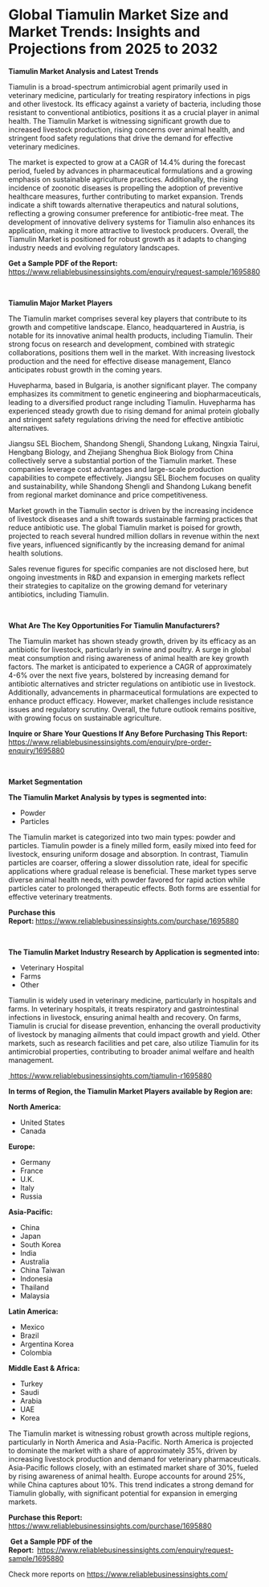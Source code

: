 <p><h1>Global Tiamulin Market Size and Market Trends: Insights and Projections from 2025 to 2032</h1></p><p><strong>Tiamulin Market Analysis and Latest Trends</strong></p>
<p><p>Tiamulin is a broad-spectrum antimicrobial agent primarily used in veterinary medicine, particularly for treating respiratory infections in pigs and other livestock. Its efficacy against a variety of bacteria, including those resistant to conventional antibiotics, positions it as a crucial player in animal health. The Tiamulin Market is witnessing significant growth due to increased livestock production, rising concerns over animal health, and stringent food safety regulations that drive the demand for effective veterinary medicines. </p><p>The market is expected to grow at a CAGR of 14.4% during the forecast period, fueled by advances in pharmaceutical formulations and a growing emphasis on sustainable agriculture practices. Additionally, the rising incidence of zoonotic diseases is propelling the adoption of preventive healthcare measures, further contributing to market expansion. Trends indicate a shift towards alternative therapeutics and natural solutions, reflecting a growing consumer preference for antibiotic-free meat. The development of innovative delivery systems for Tiamulin also enhances its application, making it more attractive to livestock producers. Overall, the Tiamulin Market is positioned for robust growth as it adapts to changing industry needs and evolving regulatory landscapes.</p></p>
<p><strong>Get a Sample PDF of the Report:&nbsp;</strong> <a href="https://www.reliablebusinessinsights.com/enquiry/request-sample/1695880?utm_campaign=100&utm_medium=2&utm_source=Github&utm_content=ia&utm_term=08012025&utm_id=tiamulin">https://www.reliablebusinessinsights.com/enquiry/request-sample/1695880</a></p>
<p>&nbsp;</p>
<p><strong>Tiamulin Major Market Players</strong></p>
<p><p>The Tiamulin market comprises several key players that contribute to its growth and competitive landscape. Elanco, headquartered in Austria, is notable for its innovative animal health products, including Tiamulin. Their strong focus on research and development, combined with strategic collaborations, positions them well in the market. With increasing livestock production and the need for effective disease management, Elanco anticipates robust growth in the coming years.</p><p>Huvepharma, based in Bulgaria, is another significant player. The company emphasizes its commitment to genetic engineering and biopharmaceuticals, leading to a diversified product range including Tiamulin. Huvepharma has experienced steady growth due to rising demand for animal protein globally and stringent safety regulations driving the need for effective antibiotic alternatives.</p><p>Jiangsu SEL Biochem, Shandong Shengli, Shandong Lukang, Ningxia Tairui, Hengbang Biology, and Zhejiang Shenghua Biok Biology from China collectively serve a substantial portion of the Tiamulin market. These companies leverage cost advantages and large-scale production capabilities to compete effectively. Jiangsu SEL Biochem focuses on quality and sustainability, while Shandong Shengli and Shandong Lukang benefit from regional market dominance and price competitiveness.</p><p>Market growth in the Tiamulin sector is driven by the increasing incidence of livestock diseases and a shift towards sustainable farming practices that reduce antibiotic use. The global Tiamulin market is poised for growth, projected to reach several hundred million dollars in revenue within the next five years, influenced significantly by the increasing demand for animal health solutions.</p><p>Sales revenue figures for specific companies are not disclosed here, but ongoing investments in R&D and expansion in emerging markets reflect their strategies to capitalize on the growing demand for veterinary antibiotics, including Tiamulin.</p></p>
<p>&nbsp;</p>
<p><strong>What Are The Key Opportunities For Tiamulin Manufacturers?</strong></p>
<p><p>The Tiamulin market has shown steady growth, driven by its efficacy as an antibiotic for livestock, particularly in swine and poultry. A surge in global meat consumption and rising awareness of animal health are key growth factors. The market is anticipated to experience a CAGR of approximately 4-6% over the next five years, bolstered by increasing demand for antibiotic alternatives and stricter regulations on antibiotic use in livestock. Additionally, advancements in pharmaceutical formulations are expected to enhance product efficacy. However, market challenges include resistance issues and regulatory scrutiny. Overall, the future outlook remains positive, with growing focus on sustainable agriculture.</p></p>
<p><strong>Inquire or Share Your Questions If Any Before Purchasing This Report:</strong> <a href="https://www.reliablebusinessinsights.com/enquiry/pre-order-enquiry/1695880?utm_campaign=100&utm_medium=2&utm_source=Github&utm_content=ia&utm_term=08012025&utm_id=tiamulin">https://www.reliablebusinessinsights.com/enquiry/pre-order-enquiry/1695880</a></p>
<p>&nbsp;</p>
<p><strong>Market Segmentation</strong></p>
<p><strong>The Tiamulin Market Analysis by types is segmented into:</strong></p>
<p><ul><li>Powder</li><li>Particles</li></ul></p>
<p><p>The Tiamulin market is categorized into two main types: powder and particles. Tiamulin powder is a finely milled form, easily mixed into feed for livestock, ensuring uniform dosage and absorption. In contrast, Tiamulin particles are coarser, offering a slower dissolution rate, ideal for specific applications where gradual release is beneficial. These market types serve diverse animal health needs, with powder favored for rapid action while particles cater to prolonged therapeutic effects. Both forms are essential for effective veterinary treatments.</p></p>
<p><strong>Purchase this Report:&nbsp;</strong><a href="https://www.reliablebusinessinsights.com/purchase/1695880?utm_campaign=100&utm_medium=2&utm_source=Github&utm_content=ia&utm_term=08012025&utm_id=tiamulin">https://www.reliablebusinessinsights.com/purchase/1695880</a></p>
<p>&nbsp;</p>
<p><strong>The Tiamulin Market Industry Research by Application is segmented into:</strong></p>
<p><ul><li>Veterinary Hospital</li><li>Farms</li><li>Other</li></ul></p>
<p><p>Tiamulin is widely used in veterinary medicine, particularly in hospitals and farms. In veterinary hospitals, it treats respiratory and gastrointestinal infections in livestock, ensuring animal health and recovery. On farms, Tiamulin is crucial for disease prevention, enhancing the overall productivity of livestock by managing ailments that could impact growth and yield. Other markets, such as research facilities and pet care, also utilize Tiamulin for its antimicrobial properties, contributing to broader animal welfare and health management.</p></p>
<p><a href="https://www.reliablebusinessinsights.com/tiamulin-r1695880?utm_campaign=100&utm_medium=2&utm_source=Github&utm_content=ia&utm_term=08012025&utm_id=tiamulin">&nbsp;https://www.reliablebusinessinsights.com/tiamulin-r1695880</a></p>
<p><strong>In terms of Region, the Tiamulin Market Players available by Region are:</strong></p>
<p>
    <p> <strong> North America: </strong>
        <ul>
            <li>United States</li>
            <li>Canada</li>
        </ul>
        </p> 
    <p> <strong> Europe: </strong>
        <ul>
            <li>Germany</li>
            <li>France</li>
            <li>U.K.</li>
            <li>Italy</li>
            <li>Russia</li>
        </ul>
        </p> 
    <p> <strong> Asia-Pacific: </strong>
        <ul>
            <li>China</li>
            <li>Japan</li>
            <li>South Korea</li>
            <li>India</li>
            <li>Australia</li>
            <li>China Taiwan</li>
            <li>Indonesia</li>
            <li>Thailand</li>
            <li>Malaysia</li>
        </ul>
        </p> 
    <p> <strong> Latin America: </strong>
        <ul>
            <li>Mexico</li>
            <li>Brazil</li>
            <li>Argentina Korea</li>
            <li>Colombia</li>
        </ul>
        </p> 
    <p> <strong> Middle East & Africa: </strong>
        <ul>
            <li>Turkey</li>
            <li>Saudi</li>
            <li>Arabia</li>
            <li>UAE</li>
            <li>Korea</li>
        </ul>
    </p>
    </p>
<p><p>The Tiamulin market is witnessing robust growth across multiple regions, particularly in North America and Asia-Pacific. North America is projected to dominate the market with a share of approximately 35%, driven by increasing livestock production and demand for veterinary pharmaceuticals. Asia-Pacific follows closely, with an estimated market share of 30%, fueled by rising awareness of animal health. Europe accounts for around 25%, while China captures about 10%. This trend indicates a strong demand for Tiamulin globally, with significant potential for expansion in emerging markets.</p></p>
<p><strong>Purchase this Report: </strong><a href="https://www.reliablebusinessinsights.com/purchase/1695880?utm_campaign=100&utm_medium=2&utm_source=Github&utm_content=ia&utm_term=08012025&utm_id=tiamulin">https://www.reliablebusinessinsights.com/purchase/1695880</a></p>
<p>&nbsp;<strong>Get a Sample PDF of the Report:&nbsp;&nbsp;</strong><a href="https://www.reliablebusinessinsights.com/enquiry/request-sample/1695880?utm_campaign=100&utm_medium=2&utm_source=Github&utm_content=ia&utm_term=08012025&utm_id=tiamulin">https://www.reliablebusinessinsights.com/enquiry/request-sample/1695880</a></p>
<p><strong></strong></p>
<p>Check more reports on <a href="https://www.reliablebusinessinsights.com/?utm_campaign=100&utm_medium=2&utm_source=Github&utm_content=ia&utm_term=08012025&utm_id=tiamulin">https://www.reliablebusinessinsights.com/</a></p>